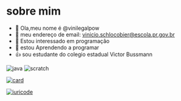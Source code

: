 # sobre mim
- 👋 Ola,meu nome é @vinilegalpow
- 📧 meu endereço de email: vinicio.schlocobier@escola.pr.gov.br
- 👀 Estou interessado em programação
- 🌱 estou Aprendendo a programar
- :+1: sou estudante do colegio estadual Victor Bussmann

![java](https://img.shields.io/badge/JavaScript-323330?style=for-the-badge&logo=javascript&logoColor=F7DF1E)
![scratch](https://img.shields.io/badge/Scratch-4D97FF?style=for-the-badge&logo=Scratch&logoColor=white)


[![card](https://github-readme-stats.vercel.app/api?username=iuricode&theme=default&show_icons=true)](https://github.com/anuraghazra/github-readme-stats)


[![iuricode](https://github-readme-stats.vercel.app/api/top-langs/?username=iuricode&hide=html&layout=compact=true&theme=highcontrast)](https://github.com/anuraghazra/github-readme-stats)
